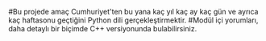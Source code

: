 #Bu projede amaç Cumhuriyet'ten bu yana kaç yıl kaç ay kaç gün ve ayrıca kaç haftasonu geçtiğini Python dili gerçekleştirmektir.
#Modül içi yorumları, daha detaylı bir biçimde C++ versiyonunda bulabilirsiniz.
